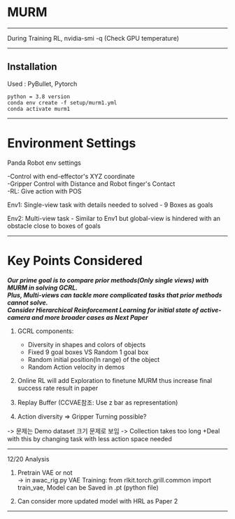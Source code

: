 # MURM

--------------------------

During Training RL,
nvidia-smi -q (Check GPU temperature)

--------------------------

## Installation

Used : PyBullet, Pytorch

```
python = 3.8 version
conda env create -f setup/murm1.yml
conda activate murm1

```

--------------------------
# Environment Settings

Panda Robot env settings  
  
-Control with end-effector's XYZ coordinate  
-Gripper Control with Distance and Robot finger's Contact  
-RL: Give action with POS  

  
Env1: Single-view task with details needed to solved
      - 9 Boxes as goals 
    
Env2: Multi-view task 
      - Similar to Env1 but global-view is hindered with an obstacle close to boxes of goals

--------------------------
# Key Points Considered  


***Our prime goal is to compare prior methods(Only single views) with MURM in solving GCRL.***  
***Plus, Multi-views can tackle more complicated tasks that prior methods cannot solve.***  
***Consider Hierarchical Reinforcement Learning for initial state of active-camera and more broader cases as Next Paper***  

1. GCRL components:  
   * Diversity in shapes and colors of objects  
   * Fixed 9 goal boxes VS Random 1 goal box   
   * Random initial position(In range) of the object
   * Random Action velocity in demos

2. Online RL will add Exploration to finetune MURM thus increase final success rate result in paper   
  
3. Replay Buffer (CCVAE참조: Use z bar as representation)  

4. Action diversity => Gripper Turning possible?  
  
  
-> 문제는 Demo dataset 크기 문제로 보임 -> Collection takes too long 
+Deal with this by changing task with less action space needed    

--------------------------

12/20 Analysis  
1. Pretrain VAE or not  
    -> in awac_rig.py
    VAE Training: from rlkit.torch.grill.common import train_vae, Model can be Saved in .pt (python file)  
  
2. Can consider more updated model with HRL as Paper 2  



--------------------------

